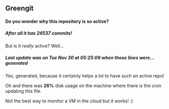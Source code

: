 ## Greengit

#### Do you wonder why this repository is so active?

##### After all it has 24537 commits!

But is it *really* active? Well...

##### Last update was on Tue Nov 30 at 05:25:09 when those lines were... generated

Yes, generated, because it certainly helps a lot to have such an active repo!

Oh and there was **26%** disk usage on the machine
where there is the cron updating this file.

Not the best way to monitor a VM in the cloud but it works! :)
